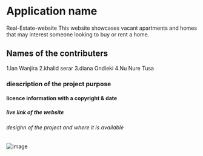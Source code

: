  # Application name
 Real-Estate-website
This website showcases vacant apartments and homes that may interest someone looking to buy or rent a home.




## Names of the contributers
1.Ian Wanjira
2.khalid serar
3.diana Ondieki
4.Nu Nure Tusa


### diescription of the project purpose




#### licence information with a copyright & date



##### live link of the website



###### desighn of the project and where it is available





![image]()
